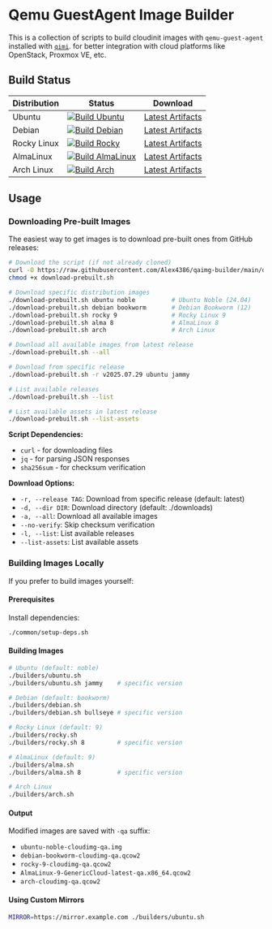 # Qemu GuestAgent Image Builder

This is a collection of scripts to build cloudinit images with `qemu-guest-agent` installed with [`qimi`](https://github.com/packetstream-llc/qimi). for better integration with cloud platforms like OpenStack, Proxmox VE, etc.

## Build Status

| Distribution | Status | Download |
|--------------|--------|----------|
| Ubuntu | [![Build Ubuntu](https://github.com/Alex4386/qaimg-builder/actions/workflows/build-ubuntu.yml/badge.svg)](https://github.com/Alex4386/qaimg-builder/actions/workflows/build-ubuntu.yml) | [Latest Artifacts](https://github.com/Alex4386/qaimg-builder/actions/workflows/build-ubuntu.yml) |
| Debian | [![Build Debian](https://github.com/Alex4386/qaimg-builder/actions/workflows/build-debian.yml/badge.svg)](https://github.com/Alex4386/qaimg-builder/actions/workflows/build-debian.yml) | [Latest Artifacts](https://github.com/Alex4386/qaimg-builder/actions/workflows/build-debian.yml) |
| Rocky Linux | [![Build Rocky](https://github.com/Alex4386/qaimg-builder/actions/workflows/build-rocky.yml/badge.svg)](https://github.com/Alex4386/qaimg-builder/actions/workflows/build-rocky.yml) | [Latest Artifacts](https://github.com/Alex4386/qaimg-builder/actions/workflows/build-rocky.yml) |
| AlmaLinux | [![Build AlmaLinux](https://github.com/Alex4386/qaimg-builder/actions/workflows/build-alma.yml/badge.svg)](https://github.com/Alex4386/qaimg-builder/actions/workflows/build-alma.yml) | [Latest Artifacts](https://github.com/Alex4386/qaimg-builder/actions/workflows/build-alma.yml) |
| Arch Linux | [![Build Arch](https://github.com/Alex4386/qaimg-builder/actions/workflows/build-arch.yml/badge.svg)](https://github.com/Alex4386/qaimg-builder/actions/workflows/build-arch.yml) | [Latest Artifacts](https://github.com/Alex4386/qaimg-builder/actions/workflows/build-arch.yml) |

## Usage

### Downloading Pre-built Images

The easiest way to get images is to download pre-built ones from GitHub releases:

```bash
# Download the script (if not already cloned)
curl -O https://raw.githubusercontent.com/Alex4386/qaimg-builder/main/download-prebuilt.sh
chmod +x download-prebuilt.sh

# Download specific distribution images
./download-prebuilt.sh ubuntu noble          # Ubuntu Noble (24.04)
./download-prebuilt.sh debian bookworm       # Debian Bookworm (12)
./download-prebuilt.sh rocky 9               # Rocky Linux 9
./download-prebuilt.sh alma 8                # AlmaLinux 8
./download-prebuilt.sh arch                  # Arch Linux

# Download all available images from latest release
./download-prebuilt.sh --all

# Download from specific release
./download-prebuilt.sh -r v2025.07.29 ubuntu jammy

# List available releases
./download-prebuilt.sh --list

# List available assets in latest release
./download-prebuilt.sh --list-assets
```

**Script Dependencies:**
- `curl` - for downloading files
- `jq` - for parsing JSON responses
- `sha256sum` - for checksum verification

**Download Options:**
- `-r, --release TAG`: Download from specific release (default: latest)
- `-d, --dir DIR`: Download directory (default: ./downloads)
- `-a, --all`: Download all available images
- `--no-verify`: Skip checksum verification
- `-l, --list`: List available releases
- `--list-assets`: List available assets

### Building Images Locally

If you prefer to build images yourself:

#### Prerequisites
Install dependencies:
```bash
./common/setup-deps.sh
```

#### Building Images

```bash
# Ubuntu (default: noble)
./builders/ubuntu.sh
./builders/ubuntu.sh jammy    # specific version

# Debian (default: bookworm)
./builders/debian.sh
./builders/debian.sh bullseye # specific version

# Rocky Linux (default: 9)
./builders/rocky.sh
./builders/rocky.sh 8         # specific version

# AlmaLinux (default: 9)
./builders/alma.sh
./builders/alma.sh 8          # specific version

# Arch Linux
./builders/arch.sh
```

#### Output
Modified images are saved with `-qa` suffix:
- `ubuntu-noble-cloudimg-qa.img`
- `debian-bookworm-cloudimg-qa.qcow2`
- `rocky-9-cloudimg-qa.qcow2`
- `AlmaLinux-9-GenericCloud-latest-qa.x86_64.qcow2`
- `arch-cloudimg-qa.qcow2`

#### Using Custom Mirrors
```bash
MIRROR=https://mirror.example.com ./builders/ubuntu.sh
```